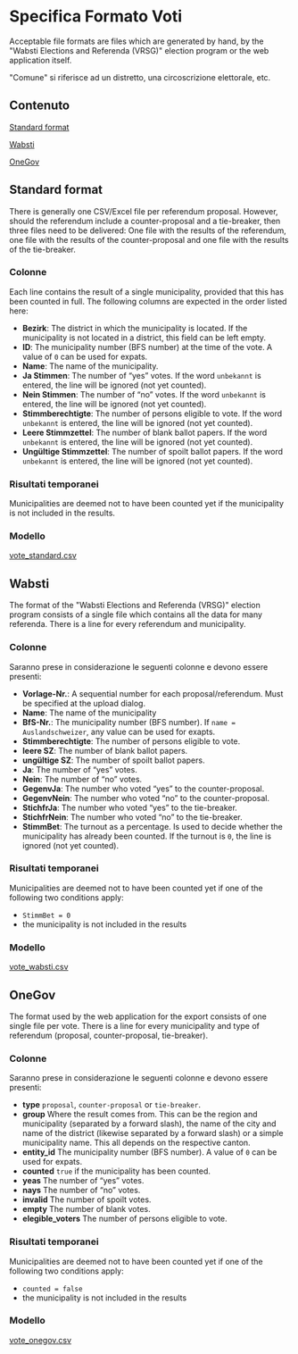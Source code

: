# Specifica Formato Voti

Acceptable file formats are files which are generated by hand, by the "Wabsti Elections and Referenda (VRSG)" election program or the web application itself.

"Comune" si riferisce ad un distretto, una circoscrizione elettorale, etc.

## Contenuto

[Standard format](#standard-format)

[Wabsti](#wabsti)

[OneGov](#onegov)


## Standard format

There is generally one CSV/Excel file per referendum proposal. However, should the referendum include a counter-proposal and a tie-breaker, then three files need to be delivered: One file with the results of the referendum, one file with the results of the counter-proposal and one file with the results of the tie-breaker.

### Colonne

Each line contains the result of a single municipality, provided that this has been counted in full. The following columns are expected in the order listed here:

- **Bezirk**: The district in which the municipality is located. If the municipality is not located in a district, this field can be left empty.
- **ID**: The municipality number (BFS number) at the time of the vote. A value of `0` can be used for expats.
- **Name**: The name of the municipality.
- **Ja Stimmen**: The number of “yes” votes. If the word `unbekannt` is entered, the line will be ignored (not yet counted).
- **Nein Stimmen**: The number of “no” votes. If the word `unbekannt` is entered, the line will be ignored (not yet counted).
- **Stimmberechtigte**: The number of persons eligible to vote. If the word `unbekannt` is entered, the line will be ignored (not yet counted).
- **Leere Stimmzettel**: The number of blank ballot papers. If the word `unbekannt` is entered, the line will be ignored (not yet counted).
- **Ungültige Stimmzettel**: The number of spoilt ballot papers. If the word `unbekannt` is entered, the line will be ignored (not yet counted).

### Risultati temporanei

Municipalities are deemed not to have been counted yet if the municipality is not included in the results.

### Modello

[vote_standard.csv](https://raw.githubusercontent.com/OneGov/onegov.election_day/master/docs/templates/vote_standard.csv)


## Wabsti

The format of the "Wabsti Elections and Referenda (VRSG)" election program consists of a single file which contains all the data for many referenda. There is a line for every referendum and municipality.

### Colonne

Saranno prese in considerazione le seguenti colonne e devono essere presenti:

- **Vorlage-Nr.**: A sequential number for each proposal/referendum. Must be specified at the upload dialog.
- **Name**: The name of the municipality
- **BfS-Nr.**: The municipality number (BFS number). If `name = Auslandschweizer`, any value can be used for exapts.
- **Stimmberechtigte**: The number of persons eligible to vote.
- **leere SZ**: The number of blank ballot papers.
- **ungültige SZ**: The number of spoilt ballot papers.
- **Ja**: The number of “yes” votes.
- **Nein**: The number of “no” votes.
- **GegenvJa**: The number who voted “yes” to the counter-proposal.
- **GegenvNein**: The number who voted “no” to the counter-proposal.
- **StichfrJa**: The number who voted “yes” to the tie-breaker.
- **StichfrNein**: The number who voted “no” to the tie-breaker.
- **StimmBet**: The turnout as a percentage. Is used to decide whether the municipality has already been counted. If the turnout is `0`, the line is ignored (not yet counted).

### Risultati temporanei

Municipalities are deemed not to have been counted yet if one of the following two conditions apply:
- `StimmBet = 0`
- the municipality is not included in the results

### Modello

[vote_wabsti.csv](https://raw.githubusercontent.com/OneGov/onegov.election_day/master/docs/templates/vote_wabsti.csv)


## OneGov

The format used by the web application for the export consists of one single file per vote. There is a line for every municipality and type of referendum (proposal, counter-proposal, tie-breaker).

### Colonne

Saranno prese in considerazione le seguenti colonne e devono essere presenti:

- **type** `proposal`, `counter-proposal` or `tie-breaker`.
- **group** Where the result comes from. This can be the region and municipality (separated by a forward slash), the name of the city and name of the district (likewise separated by a forward slash) or a simple municipality name. This all depends on the respective canton.
- **entity_id** The municipality number (BFS number). A value of `0` can be used for expats.
- **counted** `true` if the municipality has been counted.
- **yeas** The number of “yes” votes.
- **nays** The number of “no” votes.
- **invalid** The number of spoilt votes.
- **empty** The number of blank votes.
- **elegible_voters** The number of persons eligible to vote.

### Risultati temporanei

Municipalities are deemed not to have been counted yet if one of the following two conditions apply:
- `counted = false`
- the municipality is not included in the results

### Modello

[vote_onegov.csv](https://raw.githubusercontent.com/OneGov/onegov.election_day/master/docs/templates/vote_onegov.csv)
